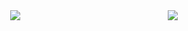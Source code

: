 <div style="display: flex; justify-content: space-around;">
  <a href="https://github.com/Youkamii/github-readme-stats">
    <img src="https://github-readme-stats.vercel.app/api/top-langs/?username=Youkamii&include_orgs=true" />
  </a>
  <a href="https://github.com/Youkamii/github-readme-stats">
    <img src="https://github-readme-stats-git-masterorgs-github-readme-stats-team.vercel.app/api?username=Youkamii" />
  </a>
</div>

